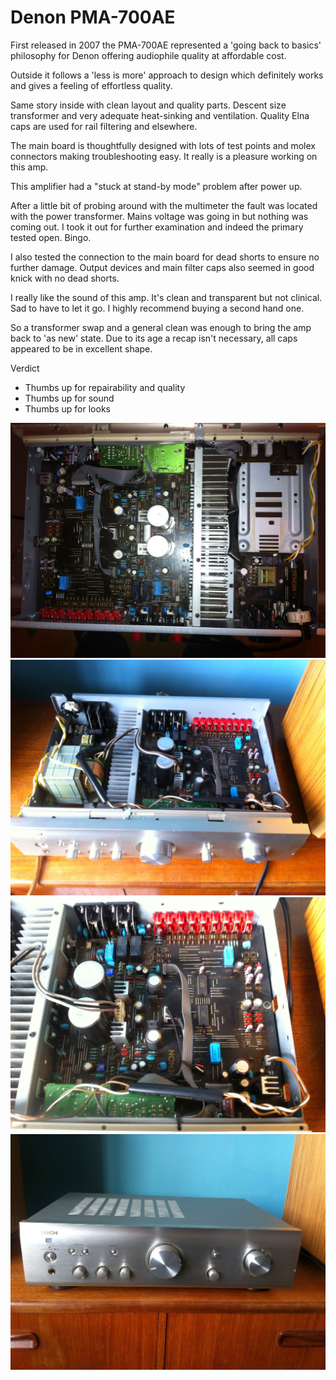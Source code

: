 # Denon PMA-700AE

First released in 2007 the PMA-700AE represented a 'going back to basics' philosophy for Denon offering audiophile quality at affordable cost.

Outside it follows a 'less is more' approach to design which definitely works and gives a feeling of effortless quality.

Same story inside with clean layout and quality parts. Descent size transformer and very adequate heat-sinking and ventilation. Quality Elna caps are used for rail filtering and elsewhere.

The main board is thoughtfully designed with lots of test points and molex connectors making troubleshooting easy. It really is a pleasure working on this amp.

This amplifier had a "stuck at stand-by mode" problem after power up.

After a little bit of probing around with the multimeter the fault was located with the power transformer. Mains voltage was going in but nothing was coming out. I took it out for further examination and indeed the primary tested open. Bingo.

I also tested the connection to the main board for dead shorts to ensure no further damage. Output devices and main filter caps also seemed in good knick with no dead shorts.

I really like the sound of this amp. It's clean and transparent but not clinical. Sad to have to let it go. I highly recommend buying a second hand one.

So a transformer swap and a general clean was enough to bring the amp back to 'as new' state. Due to its age a recap isn't necessary, all caps appeared to be in excellent shape.

Verdict
* Thumbs up for repairability and quality
* Thumbs up for sound
* Thumbs up for looks

![alt text](https://github.com/theartofquirky/diyaudio/blob/master/denon_pma700ae/images/IMG_0637-edited.jpg)
![alt text](https://github.com/theartofquirky/diyaudio/blob/master/denon_pma700ae/images/IMG_0657-edited.jpg)
![alt text](https://github.com/theartofquirky/diyaudio/blob/master/denon_pma700ae/images/IMG_0658-edited.jpg)
![alt text](https://github.com/theartofquirky/diyaudio/blob/master/denon_pma700ae/images/IMG_0672-edited.jpg)
